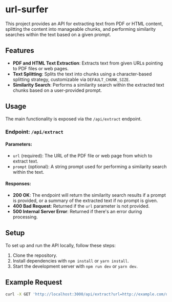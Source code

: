 # url-surfer

This project provides an API for extracting text from PDF or HTML content, splitting the content into manageable chunks, and performing similarity searches within the text based on a given prompt.

## Features

- **PDF and HTML Text Extraction**: Extracts text from given URLs pointing to PDF files or web pages.
- **Text Splitting**: Splits the text into chunks using a character-based splitting strategy, customizable via `DEFAULT_CHUNK_SIZE`.
- **Similarity Search**: Performs a similarity search within the extracted text chunks based on a user-provided prompt.

## Usage

The main functionality is exposed via the `/api/extract` endpoint.

### Endpoint: `/api/extract`

#### Parameters:

- `url` (required): The URL of the PDF file or web page from which to extract text.
- `prompt` (optional): A string prompt used for performing a similarity search within the text.

#### Responses:

- **200 OK**: The endpoint will return the similarity search results if a prompt is provided, or a summary of the extracted text if no prompt is given.
- **400 Bad Request**: Returned if the `url` parameter is not provided.
- **500 Internal Server Error**: Returned if there's an error during processing.

## Setup

To set up and run the API locally, follow these steps:

1. Clone the repository.
2. Install dependencies with `npm install` or `yarn install`.
3. Start the development server with `npm run dev` or `yarn dev`.

## Example Request

```bash
curl -X GET 'http://localhost:3000/api/extract?url=http://example.com/document.pdf&prompt=search%20term'
